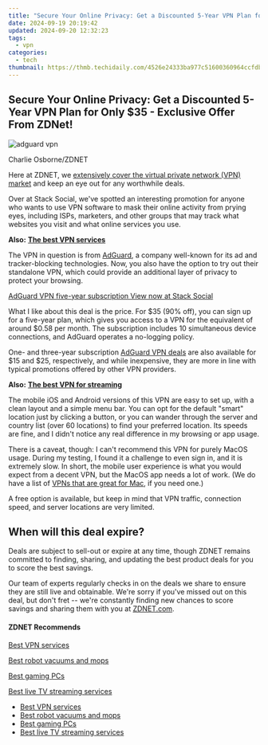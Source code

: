 ```yaml
---
title: "Secure Your Online Privacy: Get a Discounted 5-Year VPN Plan for Only $35 - Exclusive Offer From ZDNet!"
date: 2024-09-19 20:19:42
updated: 2024-09-20 12:32:23
tags:
  - vpn
categories:
  - tech
thumbnail: https://thmb.techidaily.com/4526e24333ba977c51600360964ccfdbc4ba0f9b4255ce54480ebe44b63f8c8e.jpg
---
```


## Secure Your Online Privacy: Get a Discounted 5-Year VPN Plan for Only $35 - Exclusive Offer From ZDNet!

![adguard vpn](https://www.zdnet.com/a/img/resize/e8fa3ba090bc63f4f544e735b7a5fb8d7568e971/2024/05/09/4cac04a6-fe12-40c1-bf52-2700b38f1635/p.jpg?auto=webp&width=1280)

Charlie Osborne/ZDNET

Here at ZDNET, we [extensively cover the virtual private network (VPN) market](https://www.zdnet.com/article/best-vpn/) and keep an eye out for any worthwhile deals. 

Over at Stack Social, we've spotted an interesting promotion for anyone who wants to use VPN software to mask their online activity from prying eyes, including ISPs, marketers, and other groups that may track what websites you visit and what online services you use. 

**Also:** [**The best VPN services**](https://www.zdnet.com/article/best-vpn/)

The VPN in question is from [AdGuard](https://www.stacksocial.com/sales/adguard-vpn-5-yr-subscription?aid=a-ceempx7z&utm%5Fsource=zdnet.com&utm%5Fmedium=referral&utm%5Fcampaign=adguard-vpn-5-yr-subscription%5F050124&utm%5Fterm=scsf-596444&utm%5Fcontent=a0xRn00000179xFIAQ&scsonar=1), a company well-known for its ad and tracker-blocking technologies. Now, you also have the option to try out their standalone VPN, which could provide an additional layer of privacy to protect your browsing. 

[AdGuard VPN five-year subscription View now at Stack Social](https://www.stacksocial.com/sales/adguard-vpn-5-yr-subscription?aid=a-ceempx7z&utm%5Fsource=zdnet.com&utm%5Fmedium=referral&utm%5Fcampaign=adguard-vpn-5-yr-subscription%5F050124&utm%5Fterm=scsf-596444&utm%5Fcontent=a0xRn00000179xFIAQ&scsonar=1)

What I like about this deal is the price. For $35 (90% off), you can sign up for a five-year plan, which gives you access to a VPN for the equivalent of around $0.58 per month. The subscription includes 10 simultaneous device connections, and AdGuard operates a no-logging policy. 

One- and three-year subscription [AdGuard VPN deals](https://www.stacksocial.com/sales/adguard-vpn-5-yr-subscription?aid=a-ceempx7z&utm%5Fsource=zdnet.com&utm%5Fmedium=referral&utm%5Fcampaign=adguard-vpn-5-yr-subscription%5F050124&utm%5Fterm=scsf-596444&utm%5Fcontent=a0xRn00000179xFIAQ&scsonar=1) are also available for $15 and $25, respectively, and while inexpensive, they are more in line with typical promotions offered by other VPN providers. 

**Also:** [**The best VPN for streaming**](https://www.zdnet.com/article/best-streaming-vpn/)

The mobile iOS and Android versions of this VPN are easy to set up, with a clean layout and a simple menu bar. You can opt for the default "smart" location just by clicking a button, or you can wander through the server and country list (over 60 locations) to find your preferred location. Its speeds are fine, and I didn't notice any real difference in my browsing or app usage. 

There is a caveat, though: I can't recommend this VPN for purely MacOS usage. During my testing, I found it a challenge to even sign in, and it is extremely slow. In short, the mobile user experience is what you would expect from a decent VPN, but the MacOS app needs a lot of work. (We do have a list of [VPNs that are great for Mac](https://www.zdnet.com/article/best-mac-vpn/), if you need one.) 

A free option is available, but keep in mind that VPN traffic, connection speed, and server locations are very limited. 

## When will this deal expire?

Deals are subject to sell-out or expire at any time, though ZDNET remains committed to finding, sharing, and updating the best product deals for you to score the best savings. 

Our team of experts regularly checks in on the deals we share to ensure they are still live and obtainable. We're sorry if you've missed out on this deal, but don't fret -- we're constantly finding new chances to score savings and sharing them with you at [ZDNET.com](https://www.zdnet.com/). 

#### **ZDNET** Recommends

[Best VPN services](https://www.zdnet.com/article/best-vpn/ "Best VPN services")

[Best robot vacuums and mops](https://www.zdnet.com/article/best-robot-vacuum-mop/ "Best robot vacuums and mops")

[Best gaming PCs](https://www.zdnet.com/article/best-gaming-pc/ "Best gaming PCs")

[Best live TV streaming services](https://www.zdnet.com/article/best-live-tv-streaming-service/ "Best live TV streaming services")

* [Best VPN services](https://www.zdnet.com/article/best-vpn/ "Best VPN services")
* [Best robot vacuums and mops](https://www.zdnet.com/article/best-robot-vacuum-mop/ "Best robot vacuums and mops")
* [Best gaming PCs](https://www.zdnet.com/article/best-gaming-pc/ "Best gaming PCs")
* [Best live TV streaming services](https://www.zdnet.com/article/best-live-tv-streaming-service/ "Best live TV streaming services")

<ins class="adsbygoogle"
     style="display:block"
     data-ad-format="autorelaxed"
     data-ad-client="ca-pub-7571918770474297"
     data-ad-slot="1223367746"></ins>



<ins class="adsbygoogle"
     style="display:block"
     data-ad-client="ca-pub-7571918770474297"
     data-ad-slot="8358498916"
     data-ad-format="auto"
     data-full-width-responsive="true"></ins>
